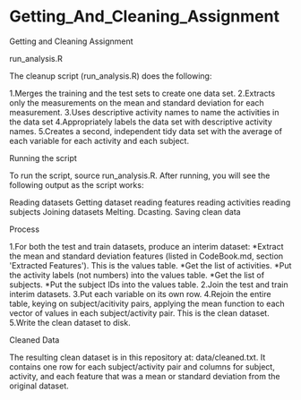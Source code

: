 # Getting_And_Cleaning_Assignment
Getting and Cleaning Assignment

run_analysis.R

The cleanup script (run_analysis.R) does the following:

1.Merges the training and the test sets to create one data set.
2.Extracts only the measurements on the mean and standard deviation for each measurement.
3.Uses descriptive activity names to name the activities in the data set
4.Appropriately labels the data set with descriptive activity names.
5.Creates a second, independent tidy data set with the average of each variable for each activity and each subject.

Running the script

To run the script, source run_analysis.R. After running, you will see the following output as the script works:

Reading datasets
Getting dataset
reading features 
reading activities 
reading subjects
Joining datasets 
Melting. 
Dcasting. 
Saving clean data

Process

1.For both the test and train datasets, produce an interim dataset:
       *Extract the mean and standard deviation features (listed in CodeBook.md, section 'Extracted Features'). This is the values table.
       *Get the list of activities.
       *Put the activity labels (not numbers) into the values table.
       *Get the list of subjects.
       *Put the subject IDs into the values table.
2.Join the test and train interim datasets.
3.Put each variable on its own row.
4.Rejoin the entire table, keying on subject/acitivity pairs, applying the mean function to each vector of values in each subject/activity pair. This is the clean dataset.
5.Write the clean dataset to disk.

Cleaned Data

The resulting clean dataset is in this repository at: data/cleaned.txt. It contains one row for each subject/activity pair and columns for subject, activity, and each feature that was a mean or standard deviation from the original dataset.
